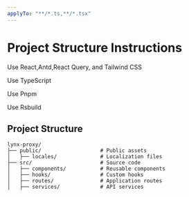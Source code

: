 ```yaml
---
applyTo: "**/*.ts,**/*.tsx"
---
```


# Project Structure Instructions

Use React,Antd,React Query, and Tailwind CSS

Use TypeScript

Use Pnpm

Use Rsbuild

## Project Structure

```
lynx-proxy/
├── public/                   # Public assets
│   ├── locales/              # Localization files  
├── src/                      # Source code
│   ├── components/           # Reusable components
│   ├── hooks/                # Custom hooks
│   ├── routes/               # Application routes
│   ├── services/             # API services